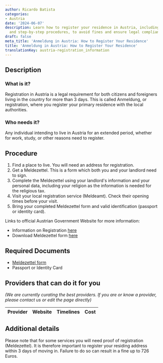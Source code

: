 ```yaml
---
author: Ricardo Batista
categories:
- Austria
date: '2024-06-07'
description: Learn how to register your residence in Austria, including required documents
  and step-by-step procedures, to avoid fines and ensure legal compliance.
draft: false
meta_title: 'Anmeldung in Austria: How to Register Your Residence'
title: 'Anmeldung in Austria: How to Register Your Residence'
translationKey: austria-registration_information
---
```


## Description
### What is it?
Registration in Austria is a legal requirement for both citizens and foreigners living in the country for more than 3 days. This is called Anmeldung, or registration, where you register your primary residence with the local authorities.

### Who needs it?
Any individual intending to live in Austria for an extended period, whether for work, study, or other reasons need to register.

## Procedure

1. Find a place to live. You will need an address for registration.
2. Get a Meldezettel. This is a form which both you and your landlord need to sign.
3. Complete the Meldezettel using your landlord's information and your personal data, including your religion as the information is needed for the religious tax.
4. Visit your local registration service (Meldeamt). Check their opening times before your visit.
5. Bring your completed Meldezettel form and valid identification (passport or identity card).

Links to official Austrian Government Website for more information:
- Information on Registration [here](https://www.oesterreich.gv.at/en/themen/living-and-working-in-austria/living-in-austria/Seite.270120.html)
- Download Meldezettel form [here](https://www.wien.gv.at/verwaltung/meldeservice/formulare)

## Required Documents

- [Meldezettel form](https://www.wien.gv.at/verwaltung/meldeservice/formulare)
- Passport or Identity Card

## Providers that can do it for you

_(We are currently curating the best providers. If you are or know a provider, please contact us or edit the page directly)_

| Provider        |     Website     |     Timelines    |       Cost      |
| --------------- | --------------- |  :-------------: | :-------------: |

## Additional details
Please note that for some services you will need proof of registration (Meldezettel). It is therefore important to register your residing address within 3 days of moving in. Failure to do so can result in a fine up to 726 Euros.